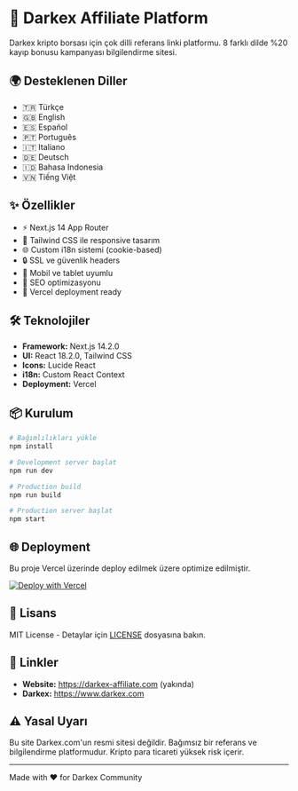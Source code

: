 # 🚀 Darkex Affiliate Platform

Darkex kripto borsası için çok dilli referans linki platformu. 8 farklı dilde %20 kayıp bonusu kampanyası bilgilendirme sitesi.

## 🌍 Desteklenen Diller

- 🇹🇷 Türkçe
- 🇬🇧 English
- 🇪🇸 Español
- 🇵🇹 Português
- 🇮🇹 Italiano
- 🇩🇪 Deutsch
- 🇮🇩 Bahasa Indonesia
- 🇻🇳 Tiếng Việt

## ✨ Özellikler

- ⚡ Next.js 14 App Router
- 🎨 Tailwind CSS ile responsive tasarım
- 🌐 Custom i18n sistemi (cookie-based)
- 🔒 SSL ve güvenlik headers
- 📱 Mobil ve tablet uyumlu
- 🎯 SEO optimizasyonu
- 🚀 Vercel deployment ready

## 🛠️ Teknolojiler

- **Framework:** Next.js 14.2.0
- **UI:** React 18.2.0, Tailwind CSS
- **Icons:** Lucide React
- **i18n:** Custom React Context
- **Deployment:** Vercel

## 📦 Kurulum

```bash
# Bağımlılıkları yükle
npm install

# Development server başlat
npm run dev

# Production build
npm run build

# Production server başlat
npm start
```

## 🌐 Deployment

Bu proje Vercel üzerinde deploy edilmek üzere optimize edilmiştir.

[![Deploy with Vercel](https://vercel.com/button)](https://vercel.com/new/clone?repository-url=https://github.com/YOUR_USERNAME/darkex-affiliate)

## 📄 Lisans

MIT License - Detaylar için [LICENSE](LICENSE) dosyasına bakın.

## 🔗 Linkler

- **Website:** https://darkex-affiliate.com (yakında)
- **Darkex:** https://www.darkex.com

## ⚠️ Yasal Uyarı

Bu site Darkex.com'un resmi sitesi değildir. Bağımsız bir referans ve bilgilendirme platformudur. Kripto para ticareti yüksek risk içerir.

---

Made with ❤️ for Darkex Community
